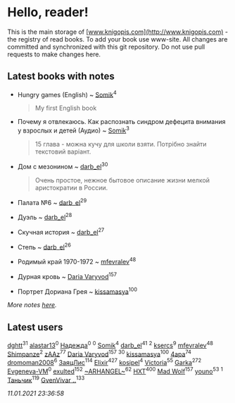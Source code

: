 # Hello, reader!
This is the main storage of [www.knigopis.com](http://www.knigopis.com) - the registry of read books.
To add your book use www-site. All changes are committed and synchronized with this git repository.
Do not use pull requests to make changes here.


## Latest books with notes
* Hungry games (English) ~ [Somik](users/100/100006761945842-facebook)<sup>4</sup>
    > My first English book

* Почему я отвлекаюсь. Как распознать синдром дефецита внимания у взрослых и детей (Аудио) ~ [Somik](users/100/100006761945842-facebook)<sup>3</sup>
    > 15 глава - можна кучу для школи взяти. Потрібно знайти текстовий варіант.

* Дом с мезонином ~ [darb_el](users/184/184135339-vkontakte)<sup>30</sup>
    > Очень простое, нежное бытовое описание жизни мелкой аристократии в России.

* Палата №6 ~ [darb_el](users/184/184135339-vkontakte)<sup>29</sup>

* Дуэль ~ [darb_el](users/184/184135339-vkontakte)<sup>28</sup>

* Скучная история ~ [darb_el](users/184/184135339-vkontakte)<sup>27</sup>

* Степь ~ [darb_el](users/184/184135339-vkontakte)<sup>26</sup>

* Родимый край 1970-1972 ~ [mfevralev](users/140/140966150-vkontakte)<sup>48</sup>

* Дурная кровь ~ [Daria Varyvod](users/829/829893410524253-facebook)<sup>157</sup>

* Портрет Дориана Грея ~ [kissamasya](users/684/68439978-vkontakte)<sup>100</sup>


_More notes [here](latest_books_with_notes.md)._


## Latest users
[dghtt](users/233/233860015-vkontakte)<sup>31</sup> 
[alastar13](users/139/139267376-vkontakte)<sup>0</sup> 
[Надежда](users/459/45982434-vkontakte)<sup>0</sup> 
[](users/387/387727576-vkontakte)<sup>0</sup> 
[Somik](users/100/100006761945842-facebook)<sup>4</sup> 
[darb_el](users/184/184135339-vkontakte)<sup>41</sup> 
[](users/113/113479058458145129271-google)<sup>2</sup> 
[ksercs](users/113/113010305809091482859-google)<sup>9</sup> 
[mfevralev](users/140/140966150-vkontakte)<sup>48</sup> 
[Shimpanze](users/108/108324375224819470216-google)<sup>2</sup> 
[zAAz](users/202/202248233-vkontakte)<sup>77</sup> 
[Daria Varyvod](users/829/829893410524253-facebook)<sup>157</sup> 
[](users/153/1537586159620888-facebook)<sup>30</sup> 
[kissamasya](users/684/68439978-vkontakte)<sup>100</sup> 
[4apa](users/117/117392596378069249667-google)<sup>74</sup> 
[dromoman2008](users/444/44461886-yandex)<sup>6</sup> 
[ЗаяцЛис](users/112/112388384595246311466-google)<sup>114</sup> 
[Elixir](users/115/115826717712507836033-google)<sup>427</sup> 
[kosipel](users/111/111527709134336877181-googleplus)<sup>4</sup> 
[Victoria](users/113/113794223924688167852-google)<sup>55</sup> 
[Garka](users/115/115753719718250012620-google)<sup>272</sup> 
[Evgeneva-VM](users/328/328412972-yandex)<sup>0</sup> 
[exulted](users/100/100599204551896265722-google)<sup>152</sup> 
[~ARHANGEL~](users/642/64251996-vkontakte)<sup>62</sup> 
[HXT](users/100/100002563462782-facebook)<sup>400</sup> 
[Mad Wolf](users/947/94738840-vkontakte)<sup>157</sup> 
[youno](users/302/302928912-vkontakte)<sup>53</sup> 
[](users/115/115606166526017510013-google)<sup>1</sup> 
[Таньчик](users/209/2096581563762610-facebook)<sup>119</sup> 
[GvenVivar ..](users/158/158266434925901-facebook)<sup>133</sup> 


_11.01.2021 23:36:58_
